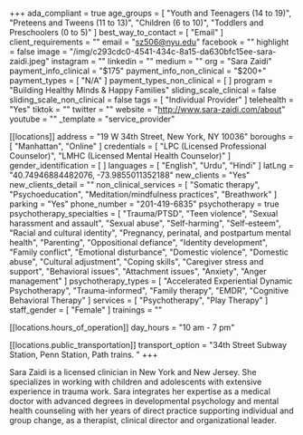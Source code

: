 +++
ada_compliant = true
age_groups = [
  "Youth and Teenagers (14 to 19)",
  "Preteens and Tweens (11 to 13)",
  "Children (6 to 10)",
  "Toddlers and Preschoolers (0 to 5)"
]
best_way_to_contact = [ "Email" ]
client_requirements = ""
email = "sz506@nyu.edu"
facebook = ""
highlight = false
image = "/img/c293cdc0-4541-434c-8a15-da630bfc15ee-sara-zaidi.jpeg"
instagram = ""
linkedin = ""
medium = ""
org = "Sara Zaidi"
payment_info_clinical = "$175"
payment_info_non_clinical = "$200+"
payment_types = [ "N/A" ]
payment_types_non_clinical = [ ]
program = "Building Healthy Minds & Happy Families"
sliding_scale_clinical = false
sliding_scale_non_clinical = false
tags = [ "Individual Provider" ]
telehealth = "Yes"
tiktok = ""
twitter = ""
website = "http://www.sara-zaidi.com/about"
youtube = ""
_template = "service_provider"

[[locations]]
address = "19 W 34th Street, New York, NY 10036"
boroughs = [ "Manhattan", "Online" ]
credentials = [
  "LPC (Licensed Professional Counselor)",
  "LMHC (Licensed Mental Health Counselor)"
]
gender_identification = [ ]
languages = [ "English", "Urdu", "Hindi" ]
latLng = "40.74946884482076, -73.9855011352188"
new_clients = "Yes"
new_clients_detail = ""
non_clinical_services = [
  "Somatic therapy",
  "Psychoeducation",
  "Meditation/mindfulness practices",
  "Breathwork"
]
parking = "Yes"
phone_number = "201-419-6835"
psychotherapy = true
psychotherapy_specialties = [
  "Trauma/PTSD",
  "Teen violence",
  "Sexual harassment and assault",
  "Sexual abuse",
  "Self-harming",
  "Self-esteem",
  "Racial and cultural identity",
  "Pregnancy, perinatal, and postpartum mental health",
  "Parenting",
  "Oppositional defiance",
  "Identity development",
  "Family conflict",
  "Emotional disturbance",
  "Domestic violence",
  "Domestic abuse",
  "Cultural adjustment",
  "Coping skills",
  "Caregiver stress and support",
  "Behavioral issues",
  "Attachment issues",
  "Anxiety",
  "Anger management"
]
psychotherapy_types = [
  "Accelerated Experiential Dynamic Psychotherapy",
  "Trauma-informed",
  "Family therapy",
  "EMDR",
  "Cognitive Behavioral Therapy"
]
services = [ "Psychotherapy", "Play Therapy" ]
staff_gender = [ "Female" ]
trainings = ""

  [[locations.hours_of_operation]]
  day_hours = "10 am - 7 pm"

  [[locations.public_transportation]]
  transport_option = "34th Street Subway Station, Penn Station, Path trains. "
+++

Sara Zaidi is a licensed clinician in New York and New Jersey. She specializes in working with children and adolescents with extensive experience in trauma work. Sara integrates her expertise as a medical doctor with advanced degrees in developmental psychology and mental health counseling with her years of direct practice supporting individual and group change, as a therapist, clinical director and organizational leader.
